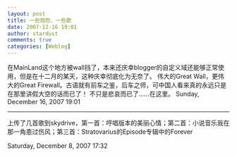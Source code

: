 ```yaml
---
layout: post
title: 一些抱怨、一些歌
date: 2007-12-16 19:01
author: stardust
comments: true
categories: [Weblog]
---
```

在MainLand这个地方被wall挡了，本来还庆幸blogger的自定义域还能够正常使用，但是在十二月的某天，这种庆幸彻底化为无奈了。
伟大的Great Wall，更伟大的Great Firewall。古语就有前车之鉴，后车之师，可中国人看来真的永远只是在那里讲假大空的话而已了！
不只是悲哀而已了……在这里。
Sunday, December 16, 2007 19:01

<hr />

上传了几首歌到skydrive，第一首：哼唱版本的美丽心情；第二首：小说音乐我在那一角患过伤风；第三首：Stratovarius的Episode专辑中的Forever

Saturday, December 8, 2007 17:32

